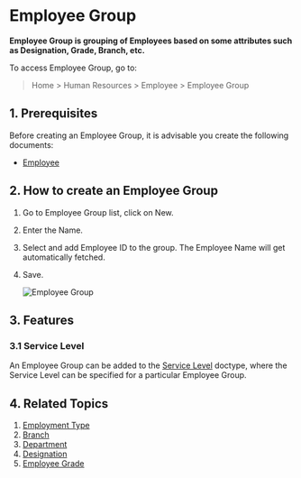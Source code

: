 <!-- add-breadcrumbs -->

# Employee Group

**Employee Group is grouping of Employees based on some attributes such as Designation, Grade, Branch, etc.**

To access Employee Group, go to:

> Home > Human Resources > Employee > Employee Group

## 1. Prerequisites

Before creating an Employee Group, it is advisable you create the following documents:

* [Employee](/docs/user/manual/en/human-resources/employee)


## 2. How to create an Employee Group

1. Go to Employee Group list, click on New.
1. Enter the Name.
1. Select and add Employee ID to the group. The Employee Name will get automatically fetched.
1. Save.

    <img class="screenshot" alt="Employee Group" src="{{docs_base_url}}/assets/img/human-resources/employee-group.png">

## 3. Features

### 3.1 Service Level

An Employee Group can be added to the [Service Level](/docs/user/manual/en/support/service-level-agreement) doctype, where the Service Level can be specified for a particular Employee Group.


## 4. Related Topics

1. [Employment Type](/docs/user/manual/en/human-resources/employment-type)
1. [Branch](/docs/user/manual/en/human-resources/branch)
1. [Department](/docs/user/manual/en/human-resources/department)
1. [Designation](/docs/user/manual/en/human-resources/designation)
1. [Employee Grade](/docs/user/manual/en/human-resources/employee-grade)